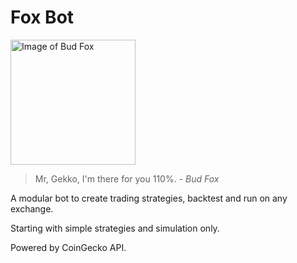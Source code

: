 # Fox Bot

<img src="https://m.media-amazon.com/images/M/MV5BNjE1MjM1OTUwOF5BMl5BanBnXkFtZTcwOTAxMjEyMw@@._V1_SY1000_CR0,0,662,1000_AL_.jpg" alt="Image of Bud Fox" width="200"/>

>  Mr, Gekko, I'm there for you 110%. - *Bud Fox*

A modular bot to create trading strategies, backtest and run on any exchange.

Starting with simple strategies and simulation only.


Powered by CoinGecko API.